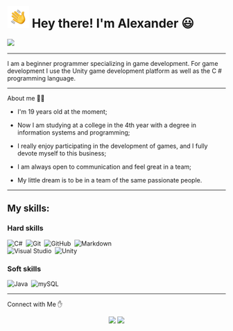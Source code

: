 
# <img src="https://github.com/AnkLive/AnkLive/blob/main/assets/Hand%20Wave.gif" width="50"> Hey there! I'm Alexander :smiley: 
<img src="https://github.com/AnkLive/AnkLive/blob/main/assets/gif_image.gif">

---

I am a beginner programmer specializing in game development. For game development I use the Unity game development platform as well as the C # programming language.

---

About me :man_technologist:

- I'm 19 years old at the moment;

- Now I am studying at a college in the 4th year with a degree in information systems and programming;

- I really enjoy participating in the development of games, and I fully devote myself to this business;

- I am always open to communication and feel great in a team;

- My little dream is to be in a team of the same passionate people.

---

## My skills:

### Hard skills

![C#](https://img.shields.io/badge/-C%23-232531?style=flat&logo=C%2B%2B&logoColor=00599C)&nbsp;
![Git](https://img.shields.io/badge/-Git-232531?style=flat&logo=git)&nbsp;
![GitHub](https://img.shields.io/badge/-GitHub-232531?style=flat&logo=github)&nbsp;
![Markdown](https://img.shields.io/badge/-Markdown-232531?style=flat&logo=markdown)\
![Visual Studio](https://img.shields.io/badge/-Visual%20Studio-232531?style=flat&logo=visual-studio-code&logoColor=5c00ad)&nbsp;
![Unity](https://img.shields.io/badge/-Unity-232531?style=flat&logo=Unity&logoColor=000000)&nbsp;

### Soft skills

![Java](https://img.shields.io/badge/-Java-232531?style=flat&logo=Java&logoColor=FFA518)&nbsp;
![mySQL](https://img.shields.io/badge/-SQL-232531?style=flat&logo=mysql&logoColor=e97100)&nbsp;

---

Connect with Me :hand:
<p align="center">
<a href="https://vk.com/bionqine"><img src="https://img.shields.io/badge/-vk-2787F5?style=flat&logo=vk&logoColor=white"/></a>
<a href="https://bionqine@gmail.com"><img src="https://img.shields.io/badge/-gmail-EA4335?style=flat&logo=gmail&logoColor=white"/></a>
<p\>